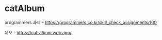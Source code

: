 # catAlbum
programmers 과제 - https://programmers.co.kr/skill_check_assignments/100

데모 - https://cat-album.web.app/
